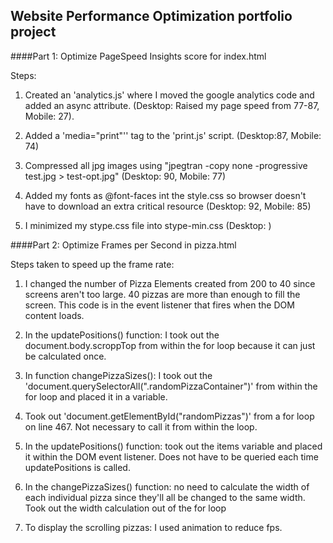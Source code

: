 ## Website Performance Optimization portfolio project

####Part 1: Optimize PageSpeed Insights score for index.html

Steps:

1. Created an 'analytics.js' where I moved the google analytics code and added an async attribute. (Desktop: Raised my page speed from 77-87, Mobile: 27).

2. Added a 'media="print"'' tag to the 'print.js' script. (Desktop:87, Mobile: 74)

3. Compressed all jpg images using "jpegtran -copy none -progressive test.jpg > test-opt.jpg" (Desktop: 90, Mobile: 77)

4. Added my fonts as @font-faces int the style.css so browser doesn't have to download an extra critical resource (Desktop: 92, Mobile: 85)

5. I minimized my stype.css file into stype-min.css (Desktop: )

####Part 2: Optimize Frames per Second in pizza.html

Steps taken to speed up the frame rate:

1. I changed the number of Pizza Elements created from 200 to 40 since screens aren't too large. 40 pizzas are more than enough to fill the screen. This code is in the event listener that fires when the DOM content loads.

2. In the updatePositions() function: I took out the document.body.scroppTop from within the for loop because it can just be calculated once.

3. In function changePizzaSizes(): I took out the 'document.querySelectorAll(".randomPizzaContainer")' from within the for loop and placed it in a variable. 

4. Took out 'document.getElementById("randomPizzas")' from a for loop on line 467. Not necessary to call it from within the loop. 

5. In the updatePositions() function: took out the items variable and placed it within the DOM event listener. Does not have to be queried each time updatePositions is called. 

6. In the changePizzaSizes() function: no need to calculate the width of each individual pizza since they'll all be changed to the same width. Took out the width calculation out of the for loop

7. To display the scrolling pizzas: I used animation to reduce fps. 



